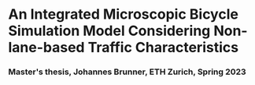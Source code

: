 # An Integrated Microscopic Bicycle Simulation Model Considering Non-lane-based Traffic Characteristics
### Master's thesis, Johannes Brunner, ETH Zurich, Spring 2023
